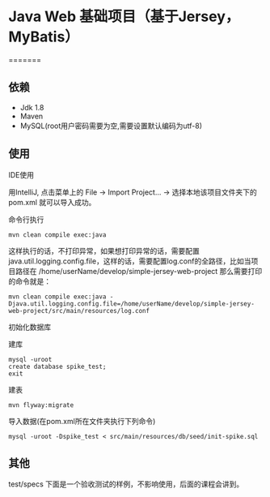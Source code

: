 # Java Web 基础项目（基于Jersey，MyBatis）

=======

## 依赖

- Jdk 1.8
- Maven
- MySQL(root用户密码需要为空,需要设置默认编码为utf-8)

## 使用

IDE使用

用IntelliJ, 点击菜单上的 File -> Import Project... -> 选择本地该项目文件夹下的pom.xml 就可以导入成功。

命令行执行

    mvn clean compile exec:java
    
这样执行的话，不打印异常，如果想打印异常的话，需要配置java.util.logging.config.file，这样的话，需要配置log.conf的全路径，比如当项目路径在 /home/userName/develop/simple-jersey-web-project
那么需要打印的命令就是：

    mvn clean compile exec:java -Djava.util.logging.config.file=/home/userName/develop/simple-jersey-web-project/src/main/resources/log.conf
    

初始化数据库

建库
    
    mysql -uroot
    create database spike_test;
    exit

建表

    mvn flyway:migrate

导入数据(在pom.xml所在文件夹执行下列命令)

    
    mysql -uroot -Dspike_test < src/main/resources/db/seed/init-spike.sql
    
 
## 其他
    
test/specs 下面是一个验收测试的样例，不影响使用，后面的课程会讲到。

